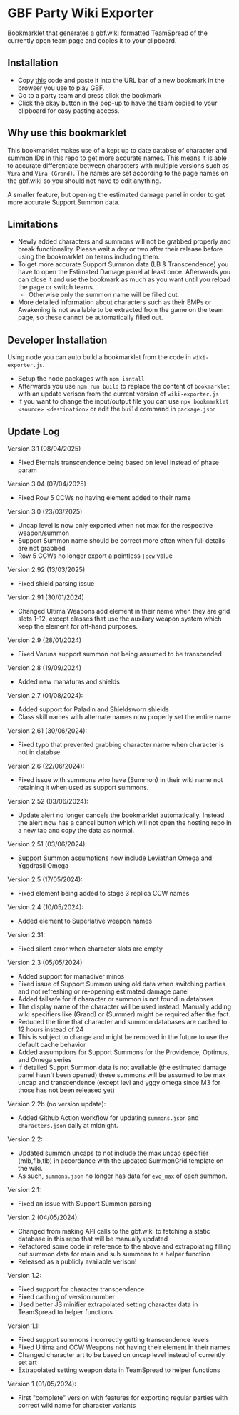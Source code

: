 # GBF Party Wiki Exporter

Bookmarklet that generates a gbf.wiki formatted TeamSpread of the currently open team page and copies it to your clipboard.

## Installation

- Copy [this](https://raw.githubusercontent.com/cajunwildcat/GBF-Party-Parser/main/bookmarklet) code and paste it into the URL bar of a new bookmark in the browser you use to play GBF.
- Go to a party team and press click the bookmark
- Click the okay button in the pop-up to have the team copied to your clipboard for easy pasting access.

## Why use this bookmarklet

This bookmarklet makes use of a kept up to date databse of character and summon IDs in this repo to get more accurate names. This means it is able to accurate differentiate between characters with multiple versions such as `Vira` and `Vira (Grand)`. The names are set according to the page names on the gbf.wiki so you should not have to edit anything.

A smaller feature, but opening the estimated damage panel in order to get more accurate Support Summon data.

## Limitations

- Newly added characters and summons will not be grabbed properly and break functionality. Please wait a day or two after their release before using the bookmarklet on teams including them.
- To get more accurate Support Summon data (LB & Transcendence) you have to open the Estimated Damage panel at least once. Afterwards you can close it and use the bookmark as much as you want until you reload the page or switch teams.
  - Otherwise only the summon name will be filled out.
- More detailed information about characters such as their EMPs or Awakening is not available to be extracted from the game on the team page, so these cannot be automatically filled out.

## Developer Installation

Using node you can auto build a bookmarklet from the code in `wiki-exporter.js`.
 - Setup the node packages with `npm isntall`
 - Afterwards you use `npm run build` to replace the content of `bookmarklet` with an update verison from the current version of `wiki-exporter.js`
 - If you want to change the input/output file you can use `npx bookmarklet <source> <destination>` or edit the `build` command in `package.json`

## Update Log
Version 3.1 (08/04/2025)
 - Fixed Eternals transcendence being based on level instead of phase param

Version 3.04 (07/04/2025)
 - Fixed Row 5 CCWs no having element added to their name

Version 3.0 (23/03/2025)
 - Uncap level is now only exported when not max for the respective weapon/summon
 - Support Summon name should be correct more often when full details are not grabbed
 - Row 5 CCWs no longer export a pointless `|ccw` value

Version 2.92 (13/03/2025)
 - Fixed shield parsing issue

Version 2.91 (30/01/2024)
 - Changed Ultima Weapons add element in their name when they are grid slots 1-12, except classes that use the auxilary weapon system which keep the element for off-hand purposes.

Version 2.9 (28/01/2024)
 - Fixed Varuna support summon not being assumed to be transcended

Version 2.8 (19/09/2024)
 - Added new manaturas and shields

Version 2.7 (01/08/2024):
 - Added support for Paladin and Shieldsworn shields
 - Class skill names with alternate names now properly set the entire name

Version 2.61 (30/06/2024):
 - Fixed typo that prevented grabbing character name when character is not in databse.

Version 2.6 (22/06/2024):
 - Fixed issue with summons who have (Summon) in their wiki name not retaining it when used as support summons.

Version 2.52 (03/06/2024):
 - Update alert no longer cancels the bookmarklet automatically. Instead the alert now has a cancel button which will not open the hosting repo in a new tab and copy the data as normal.

Version 2.51 (03/06/2024):
 - Support Summon assumptions now include Leviathan Omega and Yggdrasil Omega

Version 2.5 (17/05/2024):
 - Fixed element being added to stage 3 replica CCW names

Version 2.4 (10/05/2024):
 - Added element to Superlative weapon names

Version 2.31:
 - Fixed silent error when character slots are empty

Version 2.3 (05/05/2024):
 - Added support for manadiver minos
 - Fixed issue of Support Summon using old data when switching parties and not refreshing or re-opening estimated damage panel
 - Added failsafe for if character or summon is not found in databses
  - The display name of the character will be used instead. Manually adding wiki specifiers like (Grand) or (Summer) might be required after the fact.
 - Reduced the time that character and summon databases are cached to 12 hours instead of 24
  - This is subject to change and might be removed in the future to use the default cache behavior
 - Added assumptions for Support Summons for the Providence, Optimus, and Omega series
  - If detailed Supprt Summon data is not available (the estimated damage panel hasn't been opened) these summons will be assumed to be max uncap and transcendence (except levi and yggy omega since M3 for those has not been released yet)

Version 2.2b (no version update):
 - Added Github Action workflow for updating `summons.json` and `characters.json` daily at midnight.

Version 2.2:
 - Updated summon uncaps to not include the max uncap specifier (mlb,flb,tlb) in accordance with the updated SummonGrid template on the wiki.
  - As such, `summons.json` no longer has data for `evo_max` of each summon.

Version 2.1: 
 - Fixed an issue with Support Summon parsing

Version 2 (04/05/2024):
 - Changed from making API calls to the gbf.wiki to fetching a static database in this repo that will be manually updated
 - Refactored some code in reference to the above and extrapolating filling out summon data for main and sub summons to a helper function
 - Released as a publicly available verison!

Version 1.2:
 - Fixed support for character transcendence
 - Fixed caching of version number
 - Used better JS minifier extrapolated setting character data in TeamSpread to helper functions

Version 1.1:
 - Fixed support summons incorrectly getting transcendence levels
 - Fixed Ultima and CCW Weapons not having their element in their names
 - Changed character art to be based on uncap level instead of currently set art
 - Extrapolated setting weapon data in TeamSpread to helper functions

Version 1 (01/05/2024):
 - First "complete" version with features for exporting regular parties with correct wiki name for character variants
